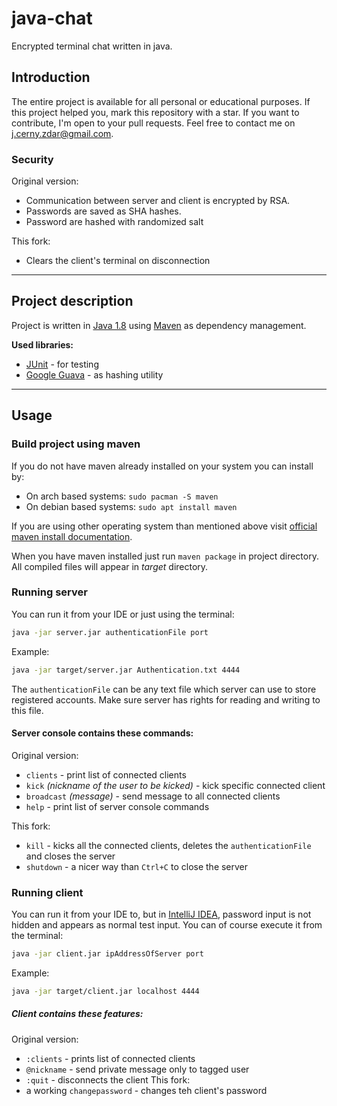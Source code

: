 # java-chat
Encrypted terminal chat written in java.

## Introduction
The entire project is available for all personal or educational purposes. If this 
project helped you, mark this repository with a star. If you want to contribute, 
I'm open to your pull requests. Feel free to contact me on j.cerny.zdar@gmail.com.


### Security
Original version:
- Communication between server and client is encrypted by RSA.
- Passwords are saved as SHA hashes.
- Password are hashed with randomized salt

This fork:
- Clears the client's terminal on disconnection

---

## Project description
Project is written in [Java 1.8](https://www.java.com/) using 
[Maven](https://maven.apache.org/) as dependency management.

**Used libraries:**
- [JUnit](https://junit.org/j) - for testing
- [Google Guava](https://guava.dev/) - as hashing utility

---

## Usage

### Build project using maven
If you do not have maven already installed on your system you can install by:

- On arch based systems: `sudo pacman -S maven`
- On debian based systems: `sudo apt install maven`

If you are using other operating system than mentioned above visit 
[official maven install documentation](http://maven.apache.org/install.html).

When you have maven installed just run `maven package` in project directory. 
All compiled files will appear in _target_ directory.

### Running server
You can run it from your IDE or just using the terminal:
```bash
java -jar server.jar authenticationFile port
```

Example:
```bash
java -jar target/server.jar Authentication.txt 4444
```

The `authenticationFile` can be any text file which server can use to store registered
accounts. Make sure server has rights for reading and writing to this file.

#### Server console contains these commands:
Original version:
- `clients` - print list of connected clients
- `kick` _(nickname of the user to be kicked)_ - kick specific connected client
- `broadcast` _(message)_ - send message to all connected clients
- `help` - print list of server console commands

This fork:
- `kill` - kicks all the connected clients, deletes the `authenticationFile` and closes the server
- `shutdown` - a nicer way than `Ctrl+C` to close the server

### Running client
You can run it from your IDE to, but in [IntelliJ IDEA](https://www.jetbrains.com/idea/),
password input is not hidden and appears as normal test input. You can of course execute 
it from the terminal:

```bash
java -jar client.jar ipAddressOfServer port
```

Example:

```bash
java -jar target/client.jar localhost 4444
```

##### Client contains these features:
Original version:
- `:clients` - prints list of connected clients
- `@nickname` - send private message only to tagged user
- `:quit` - disconnects the client
This fork:
- a working `changepassword` - changes teh client's password

